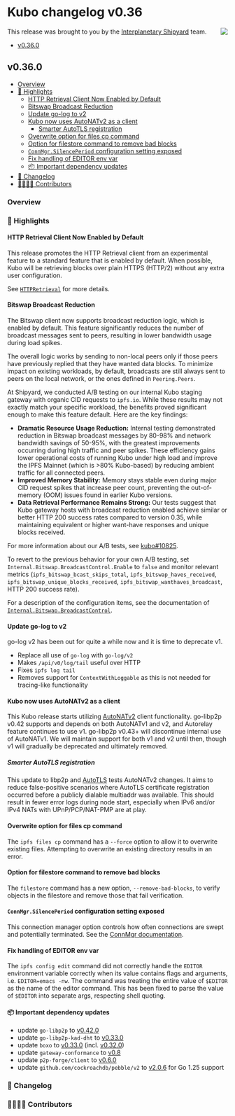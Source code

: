 # Kubo changelog v0.36

<a href="https://ipshipyard.com/"><img align="right" src="https://github.com/user-attachments/assets/39ed3504-bb71-47f6-9bf8-cb9a1698f272" /></a>

This release  was brought to you by the [Interplanetary Shipyard](https://ipshipyard.com/) team.

- [v0.36.0](#v0340)

## v0.36.0

- [Overview](#overview)
- [🔦 Highlights](#-highlights)
  - [HTTP Retrieval Client Now Enabled by Default](#http-retrieval-client-now-enabled-by-default)
  - [Bitswap Broadcast Reduction](#bitswap-broadcast-reduction)
  - [Update go-log to v2](#update-go-log-to-v2)
  - [Kubo now uses AutoNATv2 as a client](#kubo-now-uses-autonatv2-as-a-client)
    - [Smarter AutoTLS registration](#smarter-autotls-registration)
  - [Overwrite option for files cp command](#overwrite-option-for-files-cp-command)
  - [Option for filestore command to remove bad blocks](#option-for-filestore-command-to-remove-bad-blocks)
  - [`ConnMgr.SilencePeriod` configuration setting exposed](#connmgrsilenceperiod-configuration-setting-exposed)
  - [Fix handling of EDITOR env var](#fix-handling-of-editor-env-var)
  - [📦️ Important dependency updates](#-important-dependency-updates)
- [📝 Changelog](#-changelog)
- [👨‍👩‍👧‍👦 Contributors](#-contributors)

### Overview

### 🔦 Highlights

#### HTTP Retrieval Client Now Enabled by Default

This release promotes the HTTP Retrieval client from an experimental feature to a standard feature that is enabled by default. When possible, Kubo will be retrieving blocks over plain HTTPS (HTTP/2) without any extra user configuration.

See [`HTTPRetrieval`](https://github.com/ipfs/kubo/blob/master/docs/config.md#httpretrieval) for more details.

#### Bitswap Broadcast Reduction

The Bitswap client now supports broadcast reduction logic, which is enabled by default. This feature significantly reduces the number of broadcast messages sent to peers, resulting in lower bandwidth usage during load spikes.

The overall logic works by sending to non-local peers only if those peers have previously replied that they have wanted data blocks. To minimize impact on existing workloads, by default, broadcasts are still always sent to peers on the local network, or the ones defined in `Peering.Peers`.

At Shipyard, we conducted A/B testing on our internal Kubo staging gateway with organic CID requests to `ipfs.io`. While these results may not exactly match your specific workload, the benefits proved significant enough to make this feature default. Here are the key findings:

- **Dramatic Resource Usage Reduction:** Internal testing demonstrated reduction in Bitswap broadcast messages by 80-98% and network bandwidth savings of 50-95%, with the greatest improvements occurring during high traffic and peer spikes. These efficiency gains lower operational costs of running Kubo under high load and improve the IPFS Mainnet (which is >80% Kubo-based) by reducing ambient traffic for all connected peers.
- **Improved Memory Stability:** Memory stays stable even during major CID request spikes that increase peer count, preventing the out-of-memory (OOM) issues found in earlier Kubo versions.
- **Data Retrieval Performance Remains Strong:** Our tests suggest that Kubo gateway hosts with broadcast reduction enabled achieve similar or better HTTP 200 success rates compared to version 0.35, while maintaining equivalent or higher want-have responses and unique blocks received.

For more information about our A/B tests, see [kubo#10825](https://github.com/ipfs/kubo/pull/10825).

To revert to the previous behavior for your own A/B testing, set `Internal.Bitswap.BroadcastControl.Enable` to `false` and monitor relevant metrics (`ipfs_bitswap_bcast_skips_total`, `ipfs_bitswap_haves_received`, `ipfs_bitswap_unique_blocks_received`, `ipfs_bitswap_wanthaves_broadcast`, HTTP 200 success rate).

For a description of the configuration items, see the documentation of [`Internal.Bitswap.BroadcastControl`](https://github.com/ipfs/kubo/blob/master/docs/config.md#internalbitswapbroadcastcontrol).

#### Update go-log to v2

go-log v2 has been out for quite a while now and it is time to deprecate v1.

- Replace all use of `go-log` with `go-log/v2`
- Makes `/api/v0/log/tail` useful over HTTP
- Fixes `ipfs log tail`
- Removes support for `ContextWithLoggable` as this is not needed for tracing-like functionality

#### Kubo now uses AutoNATv2 as a client

This Kubo release starts utilizing [AutoNATv2](https://github.com/libp2p/specs/blob/master/autonat/autonat-v2.md) client functionality. go-libp2p v0.42 supports and depends on both AutoNATv1 and v2, and Autorelay feature continues to use v1. go-libp2p v0.43+ will discontinue internal use of AutoNATv1. We will maintain support for both v1 and v2 until then, though v1 will gradually be deprecated and ultimately removed.

##### Smarter AutoTLS registration

This update to libp2p and [AutoTLS](https://github.com/ipfs/kubo/blob/master/docs/config.md#autotls) tests AutoNATv2 changes. It aims to reduce false-positive scenarios where AutoTLS certificate registration occurred before a publicly dialable multiaddr was available. This should result in fewer error logs during node start, especially when IPv6 and/or IPv4 NATs with UPnP/PCP/NAT-PMP are at play.

#### Overwrite option for files cp command

The `ipfs files cp` command has a `--force` option to allow it to overwrite existing files. Attempting to overwrite an existing directory results in an error.

#### Option for filestore command to remove bad blocks

The `filestore` command has a new option, `--remove-bad-blocks`, to verify objects in the filestore and remove those that fail verification.

#### `ConnMgr.SilencePeriod` configuration setting exposed

This connection manager option controls how often connections are swept and potentially terminated. See the [ConnMgr documentation](https://github.com/ipfs/kubo/blob/master/docs/config.md#swarmconnmgrsilenceperiod).

#### Fix handling of EDITOR env var

The `ipfs config edit` command did not correctly handle the `EDITOR` environment variable correctly when its value contains flags and arguments, i.e. `EDITOR=emacs -nw`. The command was treating the entire value of `$EDITOR` as the name of the editor command. This has been fixed to parse the value of `$EDITOR` into separate args, respecting shell quoting.

#### 📦️ Important dependency updates

- update `go-libp2p` to [v0.42.0](https://github.com/libp2p/go-libp2p/releases/tag/v0.42.0)
- update `go-libp2p-kad-dht` to [v0.33.0](https://github.com/libp2p/go-libp2p-kad-dht/releases/tag/v0.33.0)
- update `boxo` to [v0.33.0](https://github.com/ipfs/boxo/releases/tag/v0.33.0) (incl. [v0.32.0](https://github.com/ipfs/boxo/releases/tag/v0.32.0))
- update `gateway-conformance` to [v0.8](https://github.com/ipfs/gateway-conformance/releases/tag/v0.8.0)
- update `p2p-forge/client` to [v0.6.0](https://github.com/ipshipyard/p2p-forge/releases/tag/v0.6.0)
- update `github.com/cockroachdb/pebble/v2` to [v2.0.6](https://github.com/cockroachdb/pebble/releases/tag/v2.0.6) for Go 1.25 support

### 📝 Changelog

### 👨‍👩‍👧‍👦 Contributors
